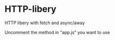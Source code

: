 # HTTP-libery
HTTP libery with fetch and async/away

Uncomment the method in "app.js" you want to use